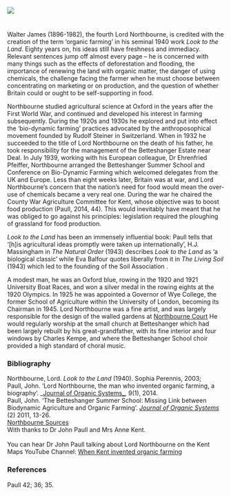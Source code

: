 <a href="https://juncture-digital.org"><img src="https://juncture-digital.org/images/ve-button.png"/></a>
<param author="Diana Hirst" banner="https://upload.wikimedia.org/wikipedia/commons/5/51/Northbourne_Park_School%2C_Betteshanger_-_geograph.org.uk_-_2220542.jpg" layout="vtl" title="Walter James, Fouth Lord Northbourne, ‘Inventor of Organic Farming’" ve-config/>

<param aliases="Deal" eid="Q1011096" ve-entity/>
<param aliases="Betteshanger Estate" eid="Q107344871" ve-entity/>
<param aliases="Wye College" eid="Q3570204" ve-entity/>
<param aliases="Northbourne Court" eid="Q26530191" ve-entity/>
<param aliases="small church" eid="Q26530191" ve-entity/>
<param aliases="Betteshanger" eid="Q4898591" ve-entity/>
<param aliases="Betteshanger School" eid="Q17557759" ve-entity/>

#

Walter James (1896-1982), the fourth Lord Northbourne, is credited with the creation of the term ‘organic farming’ in his seminal 1940 work _Look to the Land_.  Eighty years on, his ideas still have freshness and immediacy. Relevant sentences jump off almost every page – he is concerned with many things such as the effects of deforestation and flooding, the importance of renewing the land with organic matter, the danger of using chemicals, the challenge facing the farmer when he must choose between concentrating on marketing or on production, and the question of whether Britain could or ought to be self-supporting in food.
<param ve-image-v2 manifest="https://iiif.juncture-digital.org/wc:Walter_James.jpg/manifest.json">

Northbourne studied agricultural science at Oxford in the years after the First World War, and continued and developed his interest in farming subsequently. During the 1920s and 1930s he explored and put into effect the ‘bio-dynamic farming’ practices advocated by the anthroposophical movement founded by Rudolf Steiner in Switzerland. When in 1932 he succeeded to the title of Lord Northbourne on the death of his father, he took responsibility for the management of the Betteshanger Estate near Deal. In July 1939, working with his European colleague, Dr Ehrenfried Pfeiffer, Northbourne arranged the Betteshanger Summer School and Conference on Bio-Dynamic Farming which welcomed delegates from the UK and Europe.  Less than eight weeks later, Britain was at war, and Lord Northbourne’s concern that the nation’s need for food would mean the over-use of chemicals became a very real one. During the war he chaired the County War Agriculture Committee for Kent, whose objective was to boost food production (Paull, 2014, 44). This would inevitably have meant that he was obliged to go against his principles: legislation required the ploughing of grassland for food production.
<param ve-image-v2 manifest="https://iiif.juncture-digital.org/wc:Betteshanger_House%2C_Northbourne_Geograph-3389049-by-Stephen-Richards.jpg/manifest.json">
<param ve-image-v2 manifest="https://iiif.juncture-digital.org/wc:Deal_beach_-_geograph.org.uk_-_2135494.jpg/manifest.json">
<param center="Q107344871" ve-map zoom="10"/>
<param center="Q1011096" ve-map zoom="10"/>

_Look to the Land_ has been an immensely influential book: Paull tells that ‘[h]is agricultural ideas promptly were taken up internationally’, H.J. Massingham in _The Natural Order_ (1943) describes _Look to the Land_ as ‘a biological classic’ while Eva Balfour quotes liberally from it in _The Living Soil_ (1943) which led to the founding of the Soil Association . 
<param ve-image-v2 manifest="https://iiif.juncture-digital.org/wc:Field_of_lettuce_near_Betteshanger_-_geograph.org.uk_-_452346.jpg/manifest.json">

A modest man, he was an Oxford blue, rowing in the 1920 and 1921 University Boat Races, and won a silver medal in the rowing eights at the 1920 Olympics. In 1925 he was appointed a Governor of Wye College, the former School of Agriculture within the University of London, becoming its Chairman in 1945. Lord Northbourne was a fine artist, and was largely responsible for the design of the walled gardens at [Northbourne Court]( https://www.parksandgardens.org/places/northbourne-court) He would regularly worship at the small church at Betteshanger which had been largely rebuilt by his great-grandfather, with its fine interior and four windows by Charles Kempe, and where the Betteshanger School choir provided a high standard of choral music.
<param ve-image-v2 manifest="https://iiif.juncture-digital.org/wc:Wye-college.jpg/manifest.json">
<param ve-image-v2 manifest="https://iiif.juncture-digital.org/wc:Gate_entrance_to_Northbourne_Court_grounds_-_geograph.org.uk_-_1000949.jpg/manifest.json">
<param ve-image-v2 manifest="https://iiif.juncture-digital.org/wc:St_Mary_Betteshanger_1.jpg/manifest.json">
<param ve-image-v2 manifest="https://iiif.juncture-digital.org/wc:Entrance_building_to_Northbourne_Park_School._-_geograph.org.uk_-_303682.jpg/manifest.json">
<param center="Q3570204" ve-map zoom="10"/>
<param center="Q26530191" ve-map zoom="10"/>
<param center="Q26530282" ve-map zoom="10"/>
<param center="Q4898591" ve-map zoom="10"/>
<param center="Q17557759" ve-map zoom="10"/>

### Bibliography

Northbourne, Lord. _Look to the Land_ (1940). Sophia Perennis, 2003;   
Paull, John. ‘Lord Northbourne, the man who invented organic farming, a biography’. _[Journal of Organic Systems_](https://orgprints.org/26547/12/26547.pdf ), 9(1), 2014.    
Paull, John. ‘The Betteshanger Summer School: Missing Link between Biodynamic Agriculture and Organic Farming’. [_Journal of Organic Systems_](https://orgprints.org/19511/) (2) 2011, 13-26.   
[Northbourne Sources](https://northbourneblog.wordpress.com/)   
With thanks to Dr John Paull and Mrs Anne Kent.   
<br/>
You can hear Dr John Paull talking about Lord Northbourne on the Kent Maps YouTube Channel: [When Kent invented organic farming](https://youtu.be/apVjloO_MYY)

### References

Paull 42; 36; 35.
